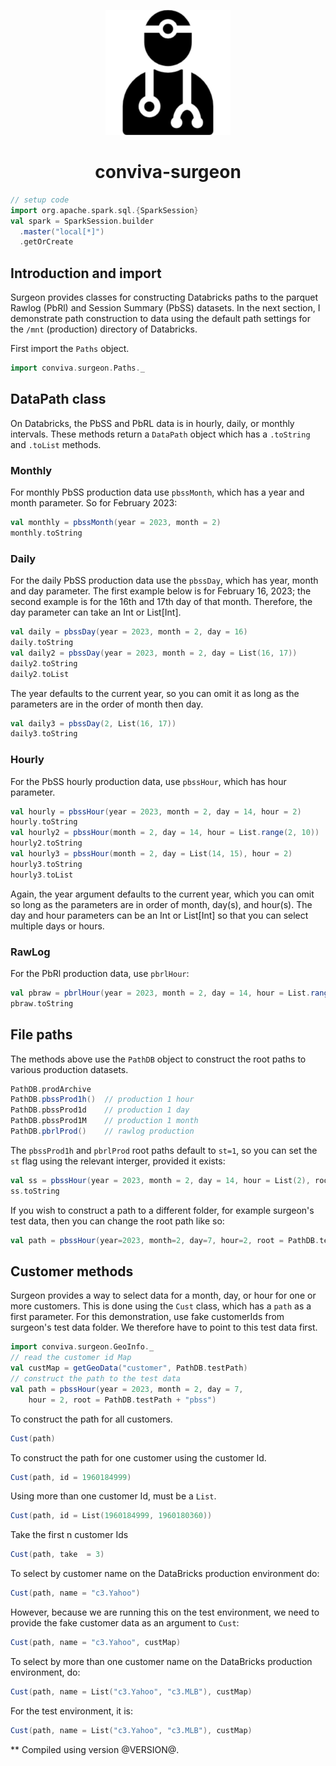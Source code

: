 <p align="center">
<img src="./media/surgeon-283.png" alt="" width="200" >
</p>

<h1 align="center"> conviva-surgeon</h1>


```scala mdoc
// setup code
import org.apache.spark.sql.{SparkSession}
val spark = SparkSession.builder
  .master("local[*]")
  .getOrCreate
```


## Introduction and import

Surgeon provides classes for constructing Databricks paths to the parquet Rawlog (PbRl) and
Session Summary (PbSS) datasets. In the next section, I demonstrate path construction to data using the default path settings for  the `/mnt` (production)  directory of Databricks.

First import the `Paths` object. 

```scala mdoc 
import conviva.surgeon.Paths._
```

## DataPath class

On Databricks, the PbSS and PbRL data is in hourly, daily, or monthly intervals. These methods return a `DataPath` object which has a `.toString` and `.toList` methods. 

### Monthly 
For monthly PbSS production data use `pbssMonth`, which has a year and month parameter. So for February 2023:

```scala mdoc
val monthly = pbssMonth(year = 2023, month = 2)
monthly.toString
```

### Daily

For the daily PbSS production data use the `pbssDay`, which has year, month and
day parameter. The first example below is for February 16, 2023; the second
example is for the 16th and 17th day of that month.  Therefore, the day
parameter can take an Int or List[Int].

```scala mdoc 
val daily = pbssDay(year = 2023, month = 2, day = 16)
daily.toString
val daily2 = pbssDay(year = 2023, month = 2, day = List(16, 17))
daily2.toString
daily2.toList
```

The year defaults to the current year, so you can omit it as long as
the parameters are in the order of month then day.

```scala mdoc
val daily3 = pbssDay(2, List(16, 17))
daily3.toString
```

### Hourly

For the PbSS hourly production data, use `pbssHour`, which has hour parameter.

```scala mdoc 
val hourly = pbssHour(year = 2023, month = 2, day = 14, hour = 2)
hourly.toString
val hourly2 = pbssHour(month = 2, day = 14, hour = List.range(2, 10))
hourly2.toString
val hourly3 = pbssHour(month = 2, day = List(14, 15), hour = 2)
hourly3.toString
hourly3.toList
```
Again, the year argument defaults to the current year, which you can omit so
long as the parameters are in order of month, day(s), and hour(s). The day and hour parameters
can be an Int or List[Int] so that you can select multiple days or hours. 

###  RawLog
For the PbRl production data, use `pbrlHour`:

```scala mdoc 
val pbraw = pbrlHour(year = 2023, month = 2, day = 14, hour = List.range(2, 8))
pbraw.toString
```

## File paths

The methods above use the `PathDB` object to construct the root paths to various production datasets.

```scala mdoc 
PathDB.prodArchive
PathDB.pbssProd1h()  // production 1 hour
PathDB.pbssProd1d    // production 1 day   
PathDB.pbssProd1M    // production 1 month
PathDB.pbrlProd()    // rawlog production
```
The `pbssProd1h` and `pbrlProd` root paths default to `st=1`, so you can set the `st`
flag using the relevant interger, provided it exists:


```scala mdoc 
val ss = pbssHour(year = 2023, month = 2, day = 14, hour = List(2), root = PathDB.pbssProd1h(2))
ss.toString
```

If you wish to construct a path to a different folder, for example surgeon's test
data, then you can change the root path like so:

```scala modc
val path = pbssHour(year=2023, month=2, day=7, hour=2, root = PathDB.testPath + "pbss")
```

## Customer methods

Surgeon provides a way to select data for a month, day, or hour for one or more
customers. This is done using the `Cust` class, which has a `path` as a first parameter.
For this demonstration, use fake customerIds from surgeon's test data
folder. We therefore have to point to this test data first. 

```scala mdoc
import conviva.surgeon.GeoInfo._
// read the customer id Map
val custMap = getGeoData("customer", PathDB.testPath)
// construct the path to the test data
val path = pbssHour(year = 2023, month = 2, day = 7, 
    hour = 2, root = PathDB.testPath + "pbss")
``` 

To construct the path for all customers.

```scala mdoc
Cust(path)
```

To construct the path for one customer using the customer Id. 

```scala mdoc
Cust(path, id = 1960184999)
```

Using more than one customer Id, must be a `List`.

```scala mdoc
Cust(path, id = List(1960184999, 1960180360))
``` 
Take the first n customer Ids

```scala mdoc
Cust(path, take  = 3)
```

To select by customer name on the DataBricks production environment do:

```scala 
Cust(path, name = "c3.Yahoo")
``` 

However, because we are running this on the test environment, we need to
provide the fake customer data as an argument to `Cust`:

```scala mdoc
Cust(path, name = "c3.Yahoo", custMap)
``` 

To select by more than one customer name on the DataBricks production
environment, do:

```scala 
Cust(path, name = List("c3.Yahoo", "c3.MLB"), custMap)
``` 

For the test environment, it is:

```scala mdoc
Cust(path, name = List("c3.Yahoo", "c3.MLB"), custMap)
``` 


** Compiled using version @VERSION@. 
